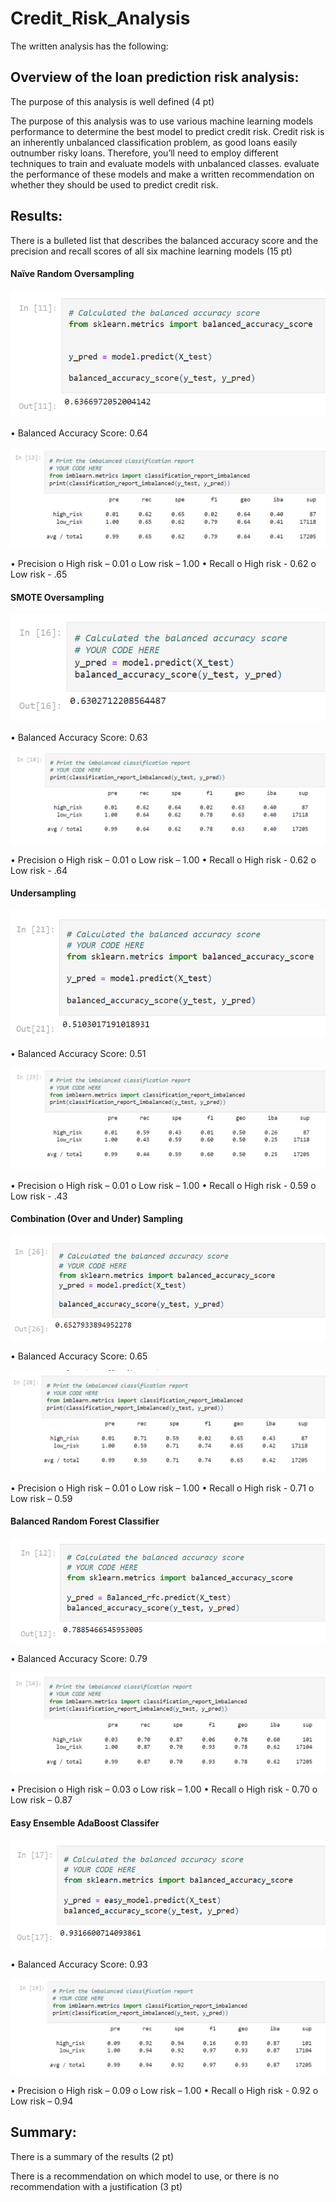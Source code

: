 # Credit_Risk_Analysis

The written analysis has the following:

## Overview of the loan prediction risk analysis:
  The purpose of this analysis is well defined (4 pt)

The purpose of this analysis was to use various machine learning models performance to determine the best model to predict credit risk. Credit risk is an inherently unbalanced classification problem, as good loans easily outnumber risky loans. Therefore, you’ll need to employ different techniques to train and evaluate models with unbalanced classes.
evaluate the performance of these models and make a written recommendation on whether they should be used to predict credit risk.

## Results:
There is a bulleted list that describes the balanced accuracy score and the precision and recall scores of all six machine learning models (15 pt)
#### Naïve Random Oversampling

![Alt Text](https://github.com/lauren1478/Credit_Risk_Analysis/blob/main/PNGs/NRS1.PNG)

  •	Balanced Accuracy Score: 0.64

![Alt Text](https://github.com/lauren1478/Credit_Risk_Analysis/blob/main/PNGs/NRS2.PNG)

  •	Precision
    o	High risk – 0.01
    o	Low risk – 1.00
  •	Recall
    o	High risk - 0.62
    o	Low risk - .65

#### SMOTE Oversampling

![Alt Text](https://github.com/lauren1478/Credit_Risk_Analysis/blob/main/PNGs/SMOTE1.PNG) 
  
  •	Balanced Accuracy Score: 0.63

![Alt Text](https://github.com/lauren1478/Credit_Risk_Analysis/blob/main/PNGs/SMOTE2.PNG) 

  •	Precision
    o	High risk – 0.01
    o	Low risk – 1.00
  •	Recall
    o	High risk - 0.62
    o	Low risk - .64


#### Undersampling

![Alt Text](https://github.com/lauren1478/Credit_Risk_Analysis/blob/main/PNGs/Over1.PNG)  

  •	Balanced Accuracy Score: 0.51

![Alt Text](https://github.com/lauren1478/Credit_Risk_Analysis/blob/main/PNGs/over2.PNG) 

  •	Precision
    o	High risk – 0.01
    o	Low risk – 1.00
  •	Recall
    o	High risk - 0.59
    o	Low risk - .43

#### Combination (Over and Under) Sampling

![Alt Text](https://github.com/lauren1478/Credit_Risk_Analysis/blob/main/PNGs/overandunder1.PNG)

  •	Balanced Accuracy Score: 0.65

![Alt Text](https://github.com/lauren1478/Credit_Risk_Analysis/blob/main/PNGs/overandunder2.PNG) 

  •	Precision
    o	High risk – 0.01
    o Low risk – 1.00
  •	Recall
    o	High risk - 0.71
    o	Low risk – 0.59

#### Balanced Random Forest Classifier

![Alt Text](https://github.com/lauren1478/Credit_Risk_Analysis/blob/main/PNGs/RFM1.PNG)
  
  •	Balanced Accuracy Score: 0.79

![Alt Text](https://github.com/lauren1478/Credit_Risk_Analysis/blob/main/PNGs/RFM2.PNG) 

  •	Precision
    o	High risk – 0.03
    o	Low risk – 1.00
  •	Recall
    o	High risk - 0.70
    o Low risk – 0.87

#### Easy Ensemble AdaBoost Classifer

![Alt Text](https://github.com/lauren1478/Credit_Risk_Analysis/blob/main/PNGs/Easy1.PNG)

  •	Balanced Accuracy Score: 0.93

![Alt Text](https://github.com/lauren1478/Credit_Risk_Analysis/blob/main/PNGs/Easy2.PNG) 

  •	Precision
    o	High risk – 0.09
    o	Low risk – 1.00
  •	Recall
    o	High risk - 0.92
    o	Low risk – 0.94

## Summary:
There is a summary of the results (2 pt)

There is a recommendation on which model to use, or there is no recommendation with a justification (3 pt)
